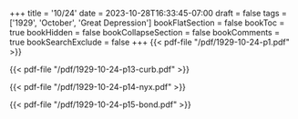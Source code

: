+++
title = '10/24'
date = 2023-10-28T16:33:45-07:00
draft = false
tags = ['1929', 'October', 'Great Depression']
bookFlatSection = false
bookToc = true
bookHidden = false
bookCollapseSection = false
bookComments = true
bookSearchExclude = false
+++
{{< pdf-file "/pdf/1929-10-24-p1.pdf" >}}

{{< pdf-file "/pdf/1929-10-24-p13-curb.pdf" >}}

{{< pdf-file "/pdf/1929-10-24-p14-nyx.pdf" >}}

{{< pdf-file "/pdf/1929-10-24-p15-bond.pdf" >}}